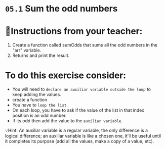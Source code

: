 # `05.1` Sum the odd numbers


# 📝Instructions from your teacher:

1. Create a function called sumOdds that sums all the odd numbers in the "arr" variable.
2. Returns and print the result.

# To do this exercise consider:

- You will need to `declare an auxiliar variable outside the loop` to keep adding the values.
- create a function
- You have to `loop the list`.
- On each loop, you have to ask if the value of the list in that index position is an odd number.
- If its odd then add the value to the `auxiliar variable`.

💡Hint:
An auxiliar variable is a regular variable, the only difference is a logical difference; an
auxiliar variable is like a chosen one, it'll be useful until it completes its purpose (add all the values,
make a copy of a value, etc).